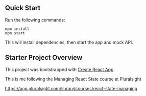 ## Quick Start

Run the following commands:

```
npm install
npm start
```

This will install dependencies, then start the app and mock API.

## Starter Project Overview

This project was bootstrapped with [Create React App](https://github.com/facebook/create-react-app).

This is me following the Managing React State course at Pluralsight

https://app.pluralsight.com/library/courses/react-state-managing

